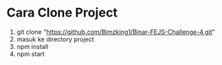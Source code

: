 # Cara Clone Project

1. git clone "https://github.com/Bimzking1/Binar-FEJS-Challenge-4.git"
2. masuk ke directory project
3. npm install
4. npm start
